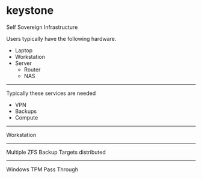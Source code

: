 # keystone
Self Sovereign Infrastructure 

Users typically have the following hardware.

- Laptop
- Workstation
- Server
  - Router
  - NAS

---

Typically these services are needed

- VPN
- Backups
- Compute

---

Workstation

---

Multiple ZFS Backup Targets distributed 

---

Windows TPM Pass Through
